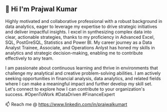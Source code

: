 ## 👋 Hi  I'm Prajwal Kumar

Highly motivated and collaborative professional with a robust background in data analytics, eager to leverage my expertise to drive strategic initiatives and deliver impactful insights. I excel in synthesizing complex data into clear, actionable strategies, thanks to my proficiency in Advanced Excel, SQL, PostGreSQL, Statistics and Power BI. My career journey as a Data Analyst Trainee, Associate, and Operations Anlyst has honed my skills in analytics and strategic decision-making, enabling me to contribute effectively to any team.


I am passionate about continuous learning and thrive in environments that challenge my analytical and creative problem-solving abilities. I am actively seeking opportunities in financial analysis, data analytics, and related fields where I can make a meaningful impact and further develop my skill set. Let's connect to explore how I can contribute to your organization's success. #OpenToWork #DataDriven #FinanceExpert

📫 Reach me @ https://www.linkedin.com/in/prajwalkumart

